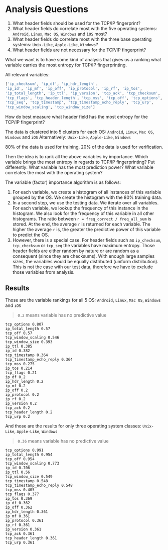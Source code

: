# Analysis Questions

1. What header fields should be used for the TCP/IP fingerprint?
2. What header fields do correlate most with the five operating systems: `Android`, `Linux`, `Mac OS`, `Windows` and `iOS` most?
3. What header fields do correlate most with the three base operating systems: `Unix-Like`, `Apple-Like`, `Windows`?
4. What header fields are not necessary for the TCP/IP fingerprint?

What we want is to have some kind of analysis that gives us a ranking what variable
carries the most entropy for TCP/IP fingerprinting.

All relevant variables:

```python
['ip_checksum', 'ip_df', 'ip_hdr_length',
'ip_id', 'ip_mf', 'ip_off', 'ip_protocol', 'ip_rf', 'ip_tos',
'ip_total_length', 'ip_ttl', 'ip_version', 'tcp_ack', 'tcp_checksum',
'tcp_flags', 'tcp_header_length', 'tcp_mss', 'tcp_off', 'tcp_options',
'tcp_seq', 'tcp_timestamp', 'tcp_timestamp_echo_reply', 'tcp_urp',
'tcp_window_scaling', 'tcp_window_size']
```

How do best measure what header field has the most entropy for the TCP/IP fingerprint?

The data is clustered into 5 clusters for each OS: `Android`, `Linux`, `Mac OS`, `Windows` and `iOS`
Alternatively: `Unix-Like`, `Apple-Like`, `Windows`

80% of the data is used for training, 20% of the data is used for verification.

Then the idea is to rank all the above variables by importance. Which variable brings the most entropy in regards to TCP/IP fingerprinting? Put differently: What variable has the most prediction power? What variable correlates the most with the operating system?

The variable (factor) importance algorithm is as follows:

1. For each variable, we create a histogram of all instances of this variable grouped by the OS. We create the histogram with the 80% training data.
2. In a second step, we use the testing data. We iterate over all variables. For each variable, we lookup the frequency of this instance in the histogram. We also look for the frequency of this variable in all other histograms. The ratio between `r = freq_correct / freq_all_sum` is stored. At the end, the average `r` is returned for each variable. The higher the average `r` is, the greater the predictive power of this variable to predict the OS.
3. However, there is a special case. For header fields such as `ip_checksum`, `tcp_checksum` or `tcp_seq` the variables have maximum entropy. Those header fields are either random by nature or are random as a consequent (since they are checksums). With enough large samples sizes, the variables would be equally distributed (uniform distribution). This is not the case with our test data, therefore we have to exclude those variables from analysis.

## Results

Those are the variable rankings for all 5 OS: `Android`, `Linux`, `Mac OS`, `Windows` and `iOS`

> `0.2` means variable has no predictive value

```text
tcp_options 0.807
ip_total_length 0.57
tcp_off 0.57
tcp_window_scaling 0.546
tcp_window_size 0.393
ip_ttl 0.385
ip_id 0.382
tcp_timestamp 0.364
tcp_timestamp_echo_reply 0.364
tcp_mss 0.275
ip_tos 0.214
tcp_flags 0.21
ip_df 0.2
ip_hdr_length 0.2
ip_mf 0.2
ip_off 0.2
ip_protocol 0.2
ip_rf 0.2
ip_version 0.2
tcp_ack 0.2
tcp_header_length 0.2
tcp_urp 0.2
```

And those are the results for only three operating system classes: `Unix-Like`, `Apple-Like`, `Windows`

> `0.36` means variable has no predictive value

```
tcp_options 0.991
ip_total_length 0.954
tcp_off 0.954
tcp_window_scaling 0.773
ip_id 0.706
ip_ttl 0.56
tcp_window_size 0.549
tcp_timestamp 0.548
tcp_timestamp_echo_reply 0.548
tcp_mss 0.405
tcp_flags 0.377
ip_tos 0.369
ip_df 0.362
ip_off 0.362
ip_hdr_length 0.361
ip_mf 0.361
ip_protocol 0.361
ip_rf 0.361
ip_version 0.361
tcp_ack 0.361
tcp_header_length 0.361
tcp_urp 0.361
```
